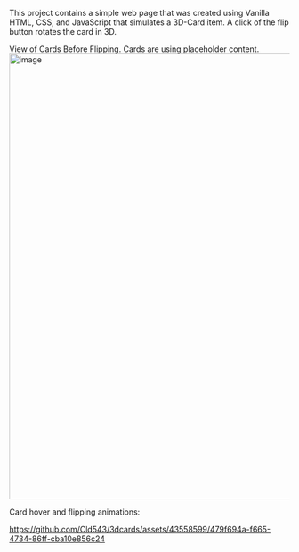 This project contains a simple web page that was created using Vanilla HTML, CSS, and JavaScript that simulates a 3D-Card item. A click of the flip button rotates the card in 3D.

View of Cards Before Flipping. Cards are using placeholder content.
<img width="801" alt="image" src="https://github.com/Cld543/3dcards/assets/43558599/4b27045b-6cab-48d4-82c1-9e326f24ad58">

Card hover and flipping animations:

https://github.com/Cld543/3dcards/assets/43558599/479f694a-f665-4734-86ff-cba10e856c24



